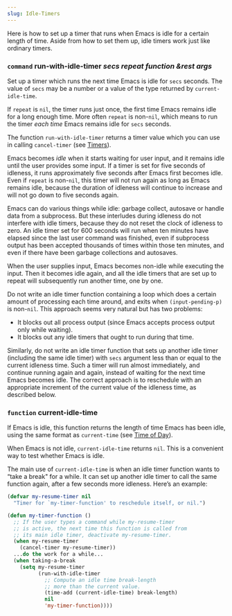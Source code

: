 ```yaml
---
slug: Idle-Timers
---
```


Here is how to set up a timer that runs when Emacs is idle for a certain length of time. Aside from how to set them up, idle timers work just like ordinary timers.

### <span className="tag command">`command`</span> **run-with-idle-timer** *secs repeat function \&rest args*

Set up a timer which runs the next time Emacs is idle for `secs` seconds. The value of `secs` may be a number or a value of the type returned by `current-idle-time`.

If `repeat` is `nil`, the timer runs just once, the first time Emacs remains idle for a long enough time. More often `repeat` is non-`nil`, which means to run the timer *each time* Emacs remains idle for `secs` seconds.

The function `run-with-idle-timer` returns a timer value which you can use in calling `cancel-timer` (see [Timers](Timers)).

Emacs becomes *idle* when it starts waiting for user input, and it remains idle until the user provides some input. If a timer is set for five seconds of idleness, it runs approximately five seconds after Emacs first becomes idle. Even if `repeat` is non-`nil`, this timer will not run again as long as Emacs remains idle, because the duration of idleness will continue to increase and will not go down to five seconds again.

Emacs can do various things while idle: garbage collect, autosave or handle data from a subprocess. But these interludes during idleness do not interfere with idle timers, because they do not reset the clock of idleness to zero. An idle timer set for 600 seconds will run when ten minutes have elapsed since the last user command was finished, even if subprocess output has been accepted thousands of times within those ten minutes, and even if there have been garbage collections and autosaves.

When the user supplies input, Emacs becomes non-idle while executing the input. Then it becomes idle again, and all the idle timers that are set up to repeat will subsequently run another time, one by one.

Do not write an idle timer function containing a loop which does a certain amount of processing each time around, and exits when `(input-pending-p)` is non-`nil`. This approach seems very natural but has two problems:

*   It blocks out all process output (since Emacs accepts process output only while waiting).
*   It blocks out any idle timers that ought to run during that time.

Similarly, do not write an idle timer function that sets up another idle timer (including the same idle timer) with `secs` argument less than or equal to the current idleness time. Such a timer will run almost immediately, and continue running again and again, instead of waiting for the next time Emacs becomes idle. The correct approach is to reschedule with an appropriate increment of the current value of the idleness time, as described below.

### <span className="tag function">`function`</span> **current-idle-time**

If Emacs is idle, this function returns the length of time Emacs has been idle, using the same format as `current-time` (see [Time of Day](Time-of-Day)).

When Emacs is not idle, `current-idle-time` returns `nil`. This is a convenient way to test whether Emacs is idle.

The main use of `current-idle-time` is when an idle timer function wants to “take a break" for a while. It can set up another idle timer to call the same function again, after a few seconds more idleness. Here’s an example:

```lisp
(defvar my-resume-timer nil
  "Timer for `my-timer-function' to reschedule itself, or nil.")

(defun my-timer-function ()
  ;; If the user types a command while my-resume-timer
  ;; is active, the next time this function is called from
  ;; its main idle timer, deactivate my-resume-timer.
  (when my-resume-timer
    (cancel-timer my-resume-timer))
  ...do the work for a while...
  (when taking-a-break
    (setq my-resume-timer
          (run-with-idle-timer
            ;; Compute an idle time break-length
            ;; more than the current value.
            (time-add (current-idle-time) break-length)
            nil
            'my-timer-function))))
```
